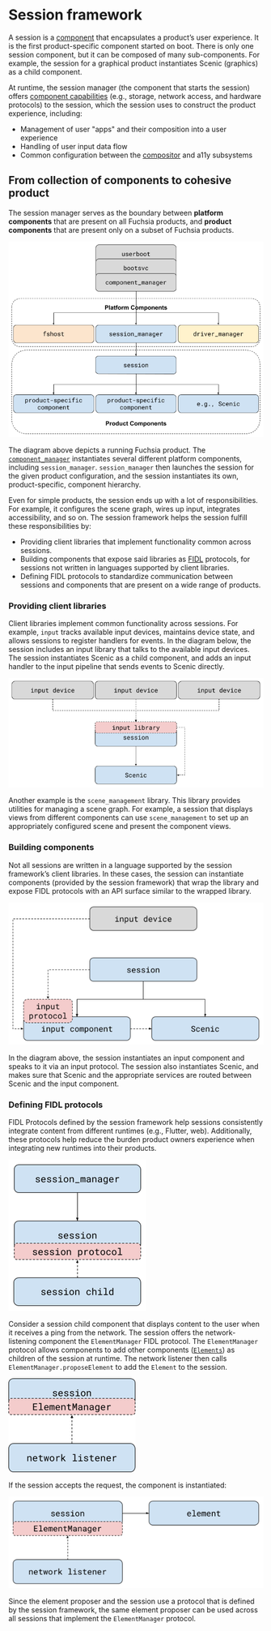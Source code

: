 # Session framework

A session is a [component][doc-component] that encapsulates a product’s user
experience. It is the first product-specific component started  on boot. There
is only one session component, but it can be composed of many sub-components.
For example, the session for a graphical product instantiates Scenic (graphics)
as a child component.

At runtime, the session manager (the component that starts the session) offers
[component capabilities][doc-capability] (e.g., storage, network access,
and hardware protocols) to the session, which the session uses to construct the
product experience, including:

* Management of user "apps" and their composition into a user experience
* Handling of user input data flow
* Common configuration between the [compositor][doc-compositors] and a11y
  subsystems

## From collection of components to cohesive product

The session manager serves as the boundary between **platform components** that
are present on all Fuchsia products, and **product components** that are
present only on a subset of Fuchsia products.

![Component Topology](images/platform-product.png)

The diagram above depicts a running Fuchsia product. The
[`component_manager`][doc-component-manager]
instantiates several different platform components, including
`session_manager`. `session_manager` then launches the session for the given
product configuration, and the session instantiates its own, product-specific,
component hierarchy.

Even for simple products, the session ends up with a lot of responsibilities.
For example, it configures the scene graph, wires up input, integrates
accessibility, and so on. The session framework helps the session fulfill these
responsibilities by:

* Providing client libraries that implement functionality common across
  sessions.
* Building components that expose said libraries as [FIDL][doc-fidl] protocols,
  for sessions not written in languages supported by client libraries.
* Defining FIDL protocols to standardize communication between sessions and
  components that are present on a wide range of products.

### Providing client libraries

Client libraries implement common functionality across sessions. For example,
`input` tracks available input devices, maintains device state, and allows
sessions to register handlers for events. In the diagram below, the session
includes an input library that talks to the available input devices. The
session instantiates Scenic as a child component, and adds an input handler to
the input pipeline that sends events to Scenic directly.

![Input Client Library](images/input-library.png)

Another example is the `scene_management` library. This library provides
utilities for managing a scene graph. For example, a session that displays
views from different components can use `scene_management` to set up an
appropriately configured scene and present the component views.

### Building components

Not all sessions are written in a language supported by the session framework’s
client libraries. In these cases, the session can instantiate components
(provided by the session framework) that wrap the library and expose FIDL
protocols with an API surface similar to the wrapped library.

![Input Component](images/input-component.png)

In the diagram above, the session instantiates an input component and speaks to
it via an input protocol. The session also instantiates Scenic, and makes sure
that Scenic and the appropriate services are routed between Scenic and the
input component.

### Defining FIDL protocols

FIDL Protocols defined by the session framework help sessions consistently
integrate content from different runtimes (e.g., Flutter, web). Additionally,
these protocols help reduce the burden product owners experience when
integrating new runtimes into their products.

![Session Protocols](images/session-protocol.png)

Consider a session child component that displays content to the user when it
receives a ping from the network. The session offers the network-listening
component the `ElementManager` FIDL protocol. The `ElementManager` protocol
allows components to add other components ([`Elements`][doc-element]) as
children of the session at runtime. The network listener then calls
`ElementManager.proposeElement` to add the `Element` to the session.

![Element Manager](images/element-manager.png)

If the session accepts the request, the component is instantiated:

![Element Added](images/element-added.png)

Since the element proposer and the session use a protocol that is defined by
the session framework, the same element proposer can be used across all sessions
that implement the `ElementManager` protocol.

[doc-capability]: concepts/components/v2/capabilities
[doc-component]: concepts/components/v2/introduction.md
[doc-component-manager]: concepts/components/v2/component_manager.md
[doc-compositors]: concepts/ui/scenic/index.md#compositors
[doc-fidl]: concepts/fidl/overview.md
[doc-element]: concepts/session/element.md